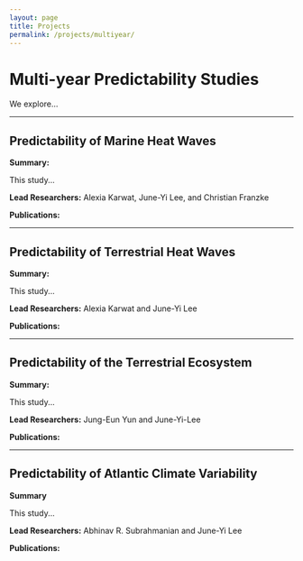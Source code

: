 ```yaml
---
layout: page
title: Projects
permalink: /projects/multiyear/
---
```


# Multi-year Predictability Studies

We explore...

---

## Predictability of Marine Heat Waves

**Summary:**  

This study...

**Lead Researchers:** Alexia Karwat, June-Yi Lee, and Christian Franzke

**Publications:** 

<!-- [Read more](marine-heatwaves.md) -->

---

## Predictability of Terrestrial Heat Waves

**Summary:**  

This study... 

**Lead Researchers:** Alexia Karwat and June-Yi Lee

**Publications:** 

<!-- [Read more](terrestrial-heatwaves.md) -->

---

## Predictability of the Terrestrial Ecosystem

**Summary:**

This study... 

**Lead Researchers:** Jung-Eun Yun and June-Yi-Lee

**Publications:** 

---

## Predictability of Atlantic Climate Variability

**Summary**

This study... 

**Lead Researchers:** Abhinav R. Subrahmanian and June-Yi Lee

**Publications:** 
